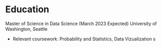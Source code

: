 # Education
Master of Science in Data Science (March 2023 Expected)
University of Washington, Seattle
* Relevant coursework: Probability and Statistics, Data Vizualization s
